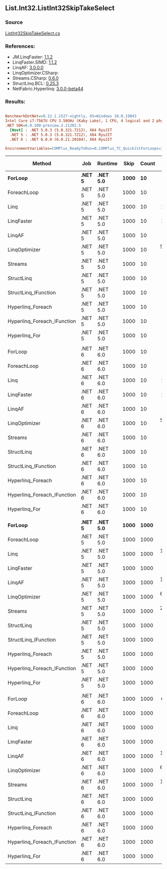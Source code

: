 ﻿## List.Int32.ListInt32SkipTakeSelect

### Source
[ListInt32SkipTakeSelect.cs](../LinqBenchmarks/List/Int32/ListInt32SkipTakeSelect.cs)

### References:
- JM.LinqFaster: [1.1.2](https://www.nuget.org/packages/JM.LinqFaster/1.1.2)
- LinqFaster.SIMD: [1.1.2](https://www.nuget.org/packages/LinqFaster.SIMD/1.0.3)
- LinqAF: [3.0.0.0](https://www.nuget.org/packages/LinqAF/3.0.0.0)
- LinqOptimizer.CSharp: [](https://www.nuget.org/packages/LinqOptimizer.CSharp/)
- Streams.CSharp: [0.6.0](https://www.nuget.org/packages/Streams.CSharp/0.6.0)
- StructLinq.BCL: [0.25.3](https://www.nuget.org/packages/StructLinq.BCL/0.25.3)
- NetFabric.Hyperlinq: [3.0.0-beta44](https://www.nuget.org/packages/NetFabric.Hyperlinq/3.0.0-beta44)

### Results:
``` ini

BenchmarkDotNet=v0.12.1.1527-nightly, OS=Windows 10.0.19043
Intel Core i7-7567U CPU 3.50GHz (Kaby Lake), 1 CPU, 4 logical and 2 physical cores
.NET SDK=6.0.100-preview.3.21202.5
  [Host] : .NET 5.0.3 (5.0.321.7212), X64 RyuJIT
  .NET 5 : .NET 5.0.3 (5.0.321.7212), X64 RyuJIT
  .NET 6 : .NET 6.0.0 (6.0.21.20104), X64 RyuJIT

EnvironmentVariables=COMPlus_ReadyToRun=0,COMPlus_TC_QuickJitForLoops=1,COMPlus_TieredPGO=1  

```
|                      Method |    Job |  Runtime | Skip | Count |          Mean |       Error |      StdDev |    Ratio | RatioSD |   Gen 0 | Gen 1 | Gen 2 | Allocated |
|---------------------------- |------- |--------- |----- |------ |--------------:|------------:|------------:|---------:|--------:|--------:|------:|------:|----------:|
|                     **ForLoop** | **.NET 5** | **.NET 5.0** | **1000** |    **10** |      **9.720 ns** |   **0.0627 ns** |   **0.0523 ns** |     **1.00** |    **0.00** |       **-** |     **-** |     **-** |         **-** |
|                 ForeachLoop | .NET 5 | .NET 5.0 | 1000 |    10 |  4,454.255 ns |  25.1775 ns |  22.3192 ns |   458.30 |    2.49 |  0.0153 |     - |     - |      40 B |
|                        Linq | .NET 5 | .NET 5.0 | 1000 |    10 |    189.884 ns |   1.1351 ns |   1.0063 ns |    19.54 |    0.13 |  0.0725 |     - |     - |     152 B |
|                  LinqFaster | .NET 5 | .NET 5.0 | 1000 |    10 |    104.017 ns |   1.1571 ns |   0.9662 ns |    10.70 |    0.11 |  0.1377 |     - |     - |     288 B |
|                      LinqAF | .NET 5 | .NET 5.0 | 1000 |    10 |  5,182.801 ns |  25.5917 ns |  23.9384 ns |   533.16 |    3.56 |       - |     - |     - |         - |
|               LinqOptimizer | .NET 5 | .NET 5.0 | 1000 |    10 | 55,342.575 ns | 273.5343 ns | 242.4810 ns | 5,690.52 |   27.98 | 15.4419 |     - |     - |  32,378 B |
|                     Streams | .NET 5 | .NET 5.0 | 1000 |    10 |  6,357.097 ns |  34.7167 ns |  28.9900 ns |   654.05 |    4.40 |  0.4425 |     - |     - |     936 B |
|                  StructLinq | .NET 5 | .NET 5.0 | 1000 |    10 |     80.897 ns |   0.4264 ns |   0.3780 ns |     8.32 |    0.06 |  0.0459 |     - |     - |      96 B |
|        StructLinq_IFunction | .NET 5 | .NET 5.0 | 1000 |    10 |     36.627 ns |   0.2084 ns |   0.1949 ns |     3.77 |    0.03 |       - |     - |     - |         - |
|           Hyperlinq_Foreach | .NET 5 | .NET 5.0 | 1000 |    10 |     58.908 ns |   0.4455 ns |   0.3478 ns |     6.06 |    0.05 |       - |     - |     - |         - |
| Hyperlinq_Foreach_IFunction | .NET 5 | .NET 5.0 | 1000 |    10 |     60.419 ns |   0.1887 ns |   0.1672 ns |     6.22 |    0.04 |       - |     - |     - |         - |
|               Hyperlinq_For | .NET 5 | .NET 5.0 | 1000 |    10 |     49.531 ns |   0.2006 ns |   0.1778 ns |     5.10 |    0.03 |       - |     - |     - |         - |
|                             |        |          |      |       |               |             |             |          |         |         |       |       |           |
|                     ForLoop | .NET 6 | .NET 6.0 | 1000 |    10 |      8.989 ns |   0.0524 ns |   0.0437 ns |     1.00 |    0.00 |       - |     - |     - |         - |
|                 ForeachLoop | .NET 6 | .NET 6.0 | 1000 |    10 |  3,914.984 ns |  17.5552 ns |  15.5622 ns |   435.72 |    2.81 |  0.0153 |     - |     - |      40 B |
|                        Linq | .NET 6 | .NET 6.0 | 1000 |    10 |    116.287 ns |   0.3932 ns |   0.3678 ns |    12.93 |    0.07 |  0.0726 |     - |     - |     152 B |
|                  LinqFaster | .NET 6 | .NET 6.0 | 1000 |    10 |    103.900 ns |   0.7864 ns |   0.7356 ns |    11.56 |    0.11 |  0.1377 |     - |     - |     288 B |
|                      LinqAF | .NET 6 | .NET 6.0 | 1000 |    10 |  4,288.828 ns |  18.1728 ns |  16.9988 ns |   477.15 |    2.41 |       - |     - |     - |         - |
|               LinqOptimizer | .NET 6 | .NET 6.0 | 1000 |    10 | 51,664.632 ns | 343.4661 ns | 286.8098 ns | 5,747.65 |   27.34 | 15.2588 |     - |     - |  31,937 B |
|                     Streams | .NET 6 | .NET 6.0 | 1000 |    10 |  5,622.313 ns |  30.9436 ns |  28.9446 ns |   625.20 |    3.57 |  0.4425 |     - |     - |     936 B |
|                  StructLinq | .NET 6 | .NET 6.0 | 1000 |    10 |     73.522 ns |   0.4313 ns |   0.4035 ns |     8.18 |    0.06 |  0.0459 |     - |     - |      96 B |
|        StructLinq_IFunction | .NET 6 | .NET 6.0 | 1000 |    10 |     36.443 ns |   0.1747 ns |   0.1548 ns |     4.06 |    0.03 |       - |     - |     - |         - |
|           Hyperlinq_Foreach | .NET 6 | .NET 6.0 | 1000 |    10 |     58.922 ns |   0.2939 ns |   0.2294 ns |     6.56 |    0.05 |       - |     - |     - |         - |
| Hyperlinq_Foreach_IFunction | .NET 6 | .NET 6.0 | 1000 |    10 |     59.478 ns |   0.1688 ns |   0.1496 ns |     6.62 |    0.03 |       - |     - |     - |         - |
|               Hyperlinq_For | .NET 6 | .NET 6.0 | 1000 |    10 |     49.181 ns |   0.1698 ns |   0.1588 ns |     5.47 |    0.03 |       - |     - |     - |         - |
|                             |        |          |      |       |               |             |             |          |         |         |       |       |           |
|                     **ForLoop** | **.NET 5** | **.NET 5.0** | **1000** |  **1000** |  **1,039.003 ns** |   **4.3496 ns** |   **4.0686 ns** |     **1.00** |    **0.00** |       **-** |     **-** |     **-** |         **-** |
|                 ForeachLoop | .NET 5 | .NET 5.0 | 1000 |  1000 |  7,469.414 ns |  38.0725 ns |  33.7503 ns |     7.19 |    0.03 |  0.0153 |     - |     - |      40 B |
|                        Linq | .NET 5 | .NET 5.0 | 1000 |  1000 | 10,116.612 ns |  70.4854 ns |  62.4835 ns |     9.74 |    0.07 |  0.0610 |     - |     - |     152 B |
|                  LinqFaster | .NET 5 | .NET 5.0 | 1000 |  1000 |  7,286.422 ns |  57.6286 ns |  53.9058 ns |     7.01 |    0.06 |  5.8136 |     - |     - |  12,168 B |
|                      LinqAF | .NET 5 | .NET 5.0 | 1000 |  1000 | 13,415.378 ns |  45.6617 ns |  40.4779 ns |    12.92 |    0.04 |       - |     - |     - |         - |
|               LinqOptimizer | .NET 5 | .NET 5.0 | 1000 |  1000 | 67,698.250 ns | 358.9081 ns | 335.7228 ns |    65.16 |    0.44 | 17.0898 |     - |     - |  36,347 B |
|                     Streams | .NET 5 | .NET 5.0 | 1000 |  1000 | 23,253.530 ns | 116.2309 ns | 103.0357 ns |    22.39 |    0.13 |  0.4272 |     - |     - |     936 B |
|                  StructLinq | .NET 5 | .NET 5.0 | 1000 |  1000 |  1,885.243 ns |   4.5789 ns |   3.8236 ns |     1.81 |    0.01 |  0.0458 |     - |     - |      96 B |
|        StructLinq_IFunction | .NET 5 | .NET 5.0 | 1000 |  1000 |  1,506.733 ns |   3.8460 ns |   3.5975 ns |     1.45 |    0.01 |       - |     - |     - |         - |
|           Hyperlinq_Foreach | .NET 5 | .NET 5.0 | 1000 |  1000 |  2,118.464 ns |  12.5623 ns |  11.1361 ns |     2.04 |    0.01 |       - |     - |     - |         - |
| Hyperlinq_Foreach_IFunction | .NET 5 | .NET 5.0 | 1000 |  1000 |  1,731.740 ns |   4.8087 ns |   4.2628 ns |     1.67 |    0.01 |       - |     - |     - |         - |
|               Hyperlinq_For | .NET 5 | .NET 5.0 | 1000 |  1000 |  2,097.219 ns |   5.1439 ns |   4.5599 ns |     2.02 |    0.01 |       - |     - |     - |         - |
|                             |        |          |      |       |               |             |             |          |         |         |       |       |           |
|                     ForLoop | .NET 6 | .NET 6.0 | 1000 |  1000 |    655.723 ns |   2.1229 ns |   1.8819 ns |     1.00 |    0.00 |       - |     - |     - |         - |
|                 ForeachLoop | .NET 6 | .NET 6.0 | 1000 |  1000 |  6,509.680 ns |  26.0888 ns |  24.4035 ns |     9.93 |    0.04 |  0.0153 |     - |     - |      40 B |
|                        Linq | .NET 6 | .NET 6.0 | 1000 |  1000 |  5,758.489 ns |  22.5887 ns |  20.0243 ns |     8.78 |    0.04 |  0.0687 |     - |     - |     152 B |
|                  LinqFaster | .NET 6 | .NET 6.0 | 1000 |  1000 |  7,460.400 ns |  72.0924 ns |  60.2004 ns |    11.37 |    0.11 |  5.8136 |     - |     - |  12,168 B |
|                      LinqAF | .NET 6 | .NET 6.0 | 1000 |  1000 | 15,693.911 ns |  71.4336 ns |  66.8191 ns |    23.94 |    0.13 |       - |     - |     - |         - |
|               LinqOptimizer | .NET 6 | .NET 6.0 | 1000 |  1000 | 61,363.710 ns | 312.1321 ns | 276.6970 ns |    93.58 |    0.44 | 17.0898 |     - |     - |  35,907 B |
|                     Streams | .NET 6 | .NET 6.0 | 1000 |  1000 | 19,928.099 ns |  45.5672 ns |  38.0507 ns |    30.38 |    0.11 |  0.4272 |     - |     - |     936 B |
|                  StructLinq | .NET 6 | .NET 6.0 | 1000 |  1000 |  1,873.286 ns |   8.7883 ns |   7.3386 ns |     2.86 |    0.02 |  0.0458 |     - |     - |      96 B |
|        StructLinq_IFunction | .NET 6 | .NET 6.0 | 1000 |  1000 |  1,505.474 ns |   3.4893 ns |   3.2639 ns |     2.30 |    0.01 |       - |     - |     - |         - |
|           Hyperlinq_Foreach | .NET 6 | .NET 6.0 | 1000 |  1000 |  1,854.699 ns |   7.6664 ns |   6.4018 ns |     2.83 |    0.01 |       - |     - |     - |         - |
| Hyperlinq_Foreach_IFunction | .NET 6 | .NET 6.0 | 1000 |  1000 |  1,675.444 ns |   7.4553 ns |   6.6090 ns |     2.56 |    0.02 |       - |     - |     - |         - |
|               Hyperlinq_For | .NET 6 | .NET 6.0 | 1000 |  1000 |  2,143.036 ns |   8.7927 ns |   7.3423 ns |     3.27 |    0.02 |       - |     - |     - |         - |

